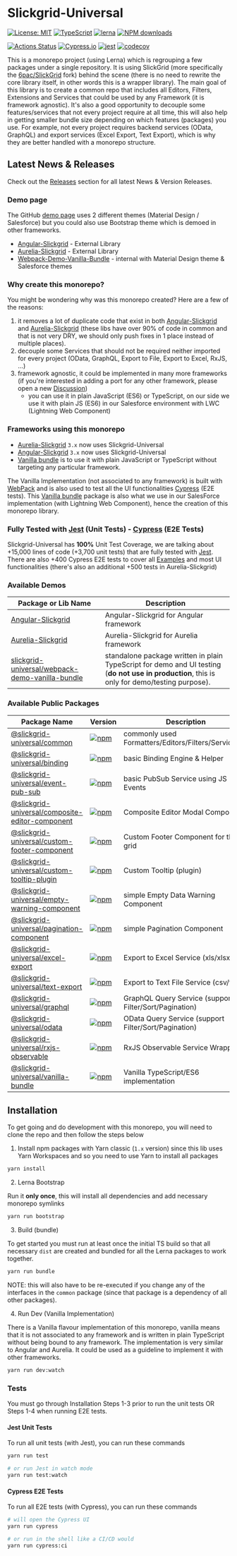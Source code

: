 # Slickgrid-Universal

[![License: MIT](https://img.shields.io/badge/License-MIT-yellow.svg)](https://opensource.org/licenses/MIT)
[![TypeScript](https://img.shields.io/badge/%3C%2F%3E-TypeScript-%230074c1.svg)](http://www.typescriptlang.org/)
[![lerna](https://img.shields.io/badge/maintained%20with-lerna-cc00ff.svg)](https://lerna.js.org/)
[![NPM downloads](https://img.shields.io/npm/dy/@slickgrid-universal/common.svg)](https://www.npmjs.com/package/@slickgrid-universal/common)

[![Actions Status](https://github.com/ghiscoding/slickgrid-universal/workflows/CI%20Build/badge.svg)](https://github.com/ghiscoding/slickgrid-universal/actions)
[![Cypress.io](https://img.shields.io/badge/tested%20with-Cypress-04C38E.svg)](https://www.cypress.io/)
[![jest](https://jestjs.io/img/jest-badge.svg)](https://github.com/facebook/jest)
[![codecov](https://codecov.io/gh/ghiscoding/slickgrid-universal/branch/master/graph/badge.svg)](https://codecov.io/gh/ghiscoding/slickgrid-universal)

This is a monorepo project (using Lerna) which is regrouping a few packages under a single repository. It is using SlickGrid (more specifically the [6pac/SlickGrid](https://github.com/6pac/SlickGrid/) fork) behind the scene (there is no need to rewrite the core library itself, in other words this is a wrapper library). The main goal of this library is to create a common repo that includes all Editors, Filters, Extensions and Services that could be used by any Framework (it is framework agnostic). It's also a good opportunity to decouple some features/services that not every project require at all time, this will also help in getting smaller bundle size depending on which features (packages) you use. For example, not every project requires backend services (OData, GraphQL) and export services (Excel Export, Text Export), which is why they are better handled with a monorepo structure.

## Latest News & Releases
Check out the [Releases](https://github.com/ghiscoding/slickgrid-universal/releases) section for all latest News & Version Releases.

### Demo page
The GitHub [demo page](https://ghiscoding.github.io/slickgrid-universal) uses 2 different themes (Material Design / Salesforce) but you could also use Bootstrap theme which is demoed in other frameworks.
- [Angular-Slickgrid](https://ghiscoding.github.io/Angular-Slickgrid/) - External Library
- [Aurelia-Slickgrid](https://ghiscoding.github.io/aurelia-slickgrid/) - External Library
- [Webpack-Demo-Vanilla-Bundle](https://ghiscoding.github.io/slickgrid-universal) - internal with Material Design theme & Salesforce themes

### Why create this monorepo?
You might be wondering why was this monorepo created? Here are a few of the reasons:
1. it removes a lot of duplicate code that exist in both
[Angular-Slickgrid](https://github.com/ghiscoding/Angular-Slickgrid) and [Aurelia-Slickgrid](https://github.com/ghiscoding/aurelia-slickgrid)
(these libs have over 90% of code in common and that is not very DRY, we should only push fixes in 1 place instead of multiple places).
2. decouple some Services that should not be required neither imported for every project (OData, GraphQL, Export to File, Export to Excel, RxJS, ...)
3. framework agnostic, it could be implemented in many more frameworks (if you're interested in adding a port for any other framework, please open a new [Discussion](https://github.com/ghiscoding/slickgrid-universal/discussions))
   - you can use it in plain JavaScript (ES6) or TypeScript, on our side we use it with plain JS (ES6) in our Salesforce environment with LWC (Lightning Web Component)

### Frameworks using this monorepo
  - [Aurelia-Slickgrid](https://github.com/ghiscoding/aurelia-slickgrid) `3.x` now uses Slickgrid-Universal
  - [Angular-Slickgrid](https://github.com/ghiscoding/Angular-Slickgrid) `3.x` now uses Slickgrid-Universal
  - [Vanilla bundle](https://github.com/ghiscoding/slickgrid-universal/tree/master/packages/vanilla-bundle) is to use it with plain JavaScript or TypeScript without targeting any particular framework.

The Vanilla Implementation (not associated to any framework) is built with [WebPack](https://webpack.js.org/) and is also used to test all the UI functionalities [Cypress](https://www.cypress.io/) (E2E tests). This [Vanilla bundle](https://github.com/ghiscoding/slickgrid-universal/tree/master/packages/vanilla-bundle) package is also what we use in our SalesForce implementation (with Lightning Web Component), hence the creation of this monorepo library.

### Fully Tested with [Jest](https://jestjs.io/) (Unit Tests) - [Cypress](https://www.cypress.io/) (E2E Tests)
Slickgrid-Universal has **100%** Unit Test Coverage, we are talking about +15,000 lines of code (+3,700 unit tests) that are fully tested with [Jest](https://jestjs.io/). There are also +400 Cypress E2E tests to cover all [Examples](https://ghiscoding.github.io/slickgrid-universal/) and most UI functionalities (there's also an additional +500 tests in Aurelia-Slickgrid)

### Available Demos

| Package or Lib Name | Description |
| --------| ----------- |
| [Angular-Slickgrid](https://github.com/ghiscoding/Angular-Slickgrid) | Angular-Slickgrid for Angular framework |
| [Aurelia-Slickgrid](https://github.com/ghiscoding/aurelia-slickgrid) | Aurelia-Slickgrid for Aurelia framework |
| [slickgrid-universal/webpack-demo-vanilla-bundle](https://github.com/ghiscoding/slickgrid-universal/tree/master/examples/webpack-demo-vanilla-bundle) | standalone package written in plain TypeScript for demo and UI testing (**do not use in production**, this is only for demo/testing purpose). |

### Available Public Packages

| Package Name | Version | Description | Changes |
| -------------| ------- | ----------- | ------- |
| [@slickgrid-universal/common](https://github.com/ghiscoding/slickgrid-universal/tree/master/packages/common) | [![npm](https://img.shields.io/npm/v/@slickgrid-universal/common.svg?color=forest)](https://www.npmjs.com/package/@slickgrid-universal/common) | commonly used Formatters/Editors/Filters/Services/... | [changelog](https://github.com/ghiscoding/slickgrid-universal/blob/master/packages/common/CHANGELOG.md) |
| [@slickgrid-universal/binding](https://github.com/ghiscoding/slickgrid-universal/tree/master/packages/binding) | [![npm](https://img.shields.io/npm/v/@slickgrid-universal/binding.svg?color=forest)](https://www.npmjs.com/package/@slickgrid-universal/binding) | basic Binding Engine & Helper | [changelog](https://github.com/ghiscoding/slickgrid-universal/blob/master/packages/binding/CHANGELOG.md) |
| [@slickgrid-universal/event-pub-sub](https://github.com/ghiscoding/slickgrid-universal/tree/master/packages/event-pub-sub) | [![npm](https://img.shields.io/npm/v/@slickgrid-universal/event-pub-sub.svg?color=forest)](https://www.npmjs.com/package/@slickgrid-universal/event-pub-sub) | basic PubSub Service using JS Events | [changelog](https://github.com/ghiscoding/slickgrid-universal/blob/master/packages/event-pub-sub/CHANGELOG.md) |
| [@slickgrid-universal/composite-editor-component](https://github.com/ghiscoding/slickgrid-universal/tree/master/packages/composite-editor-component) | [![npm](https://img.shields.io/npm/v/@slickgrid-universal/composite-editor-component.svg?color=forest)](https://www.npmjs.com/package/@slickgrid-universal/composite-editor-component) | Composite Editor Modal Component | [changelog](https://github.com/ghiscoding/slickgrid-universal/blob/master/packages/composite-editor-component/CHANGELOG.md) |
| [@slickgrid-universal/custom-footer-component](https://github.com/ghiscoding/slickgrid-universal/tree/master/packages/custom-footer-component) | [![npm](https://img.shields.io/npm/v/@slickgrid-universal/custom-footer-component.svg?color=forest)](https://www.npmjs.com/package/@slickgrid-universal/custom-footer-component) | Custom Footer Component for the grid | [changelog](https://github.com/ghiscoding/slickgrid-universal/blob/master/packages/custom-footer-component/CHANGELOG.md) |
| [@slickgrid-universal/custom-tooltip-plugin](https://github.com/ghiscoding/slickgrid-universal/tree/master/packages/custom-tooltip-plugin) | [![npm](https://img.shields.io/npm/v/@slickgrid-universal/custom-tooltip-plugin.svg?color=forest)](https://www.npmjs.com/package/@slickgrid-universal/custom-tooltip-plugin) | Custom Tooltip (plugin) | [changelog](https://github.com/ghiscoding/slickgrid-universal/blob/master/packages/custom-tooltip-plugin/CHANGELOG.md) |
| [@slickgrid-universal/empty-warning-component](https://github.com/ghiscoding/slickgrid-universal/tree/master/packages/empty-warning-component) | [![npm](https://img.shields.io/npm/v/@slickgrid-universal/empty-warning-component.svg?color=forest)](https://www.npmjs.com/package/@slickgrid-universal/empty-warning-component) | simple Empty Data Warning Component | [changelog](https://github.com/ghiscoding/slickgrid-universal/blob/master/packages/empty-warning-component/CHANGELOG.md) |
| [@slickgrid-universal/pagination-component](https://github.com/ghiscoding/slickgrid-universal/tree/master/packages/pagination-component) | [![npm](https://img.shields.io/npm/v/@slickgrid-universal/pagination-component.svg?color=forest)](https://www.npmjs.com/package/@slickgrid-universal/pagination-component) | simple Pagination Component | [changelog](https://github.com/ghiscoding/slickgrid-universal/blob/master/packages/pagination-component/CHANGELOG.md) |
| [@slickgrid-universal/excel-export](https://github.com/ghiscoding/slickgrid-universal/tree/master/packages/excel-export) | [![npm](https://img.shields.io/npm/v/@slickgrid-universal/excel-export.svg?color=forest)](https://www.npmjs.com/package/@slickgrid-universal/excel-export) | Export to Excel Service (xls/xlsx) | [changelog](https://github.com/ghiscoding/slickgrid-universal/blob/master/packages/excel-export/CHANGELOG.md) |
| [@slickgrid-universal/text-export](https://github.com/ghiscoding/slickgrid-universal/tree/master/packages/text-export) | [![npm](https://img.shields.io/npm/v/@slickgrid-universal/text-export.svg?color=forest)](https://www.npmjs.com/package/@slickgrid-universal/text-export) | Export to Text File Service (csv/txt) | [changelog](https://github.com/ghiscoding/slickgrid-universal/blob/master/packages/text-export/CHANGELOG.md) |
| [@slickgrid-universal/graphql](https://github.com/ghiscoding/slickgrid-universal/tree/master/packages/graphql) | [![npm](https://img.shields.io/npm/v/@slickgrid-universal/graphql.svg?color=forest)](https://www.npmjs.com/package/@slickgrid-universal/graphql) | GraphQL Query Service (support Filter/Sort/Pagination) | [changelog](https://github.com/ghiscoding/slickgrid-universal/blob/master/packages/graphql/CHANGELOG.md) |
| [@slickgrid-universal/odata](https://github.com/ghiscoding/slickgrid-universal/tree/master/packages/odata) | [![npm](https://img.shields.io/npm/v/@slickgrid-universal/odata.svg?color=forest)](https://www.npmjs.com/package/@slickgrid-universal/odata) | OData Query Service (support Filter/Sort/Pagination) | [changelog](https://github.com/ghiscoding/slickgrid-universal/blob/master/packages/odata/CHANGELOG.md) |
| [@slickgrid-universal/rxjs-observable](https://github.com/ghiscoding/slickgrid-universal/tree/master/packages/rxjs-observable) | [![npm](https://img.shields.io/npm/v/@slickgrid-universal/rxjs-observable.svg?color=forest)](https://www.npmjs.com/package/@slickgrid-universal/rxjs-observable) | RxJS Observable Service Wrapper | [changelog](https://github.com/ghiscoding/slickgrid-universal/blob/master/packages/rxjs-observable/CHANGELOG.md) |
| [@slickgrid-universal/vanilla-bundle](https://github.com/ghiscoding/slickgrid-universal/tree/master/packages/vanilla-bundle) | [![npm](https://img.shields.io/npm/v/@slickgrid-universal/vanilla-bundle.svg?color=forest)](https://www.npmjs.com/package/@slickgrid-universal/vanilla-bundle) | Vanilla TypeScript/ES6 implementation | [changelog](https://github.com/ghiscoding/slickgrid-universal/blob/master/packages/vanilla-bundle/CHANGELOG.md) 

## Installation
To get going and do development with this monorepo, you will need to clone the repo and then follow the steps below

1. Install npm packages with Yarn classic (`1.x` version) since this lib uses Yarn Workspaces and so you need to use Yarn to install all packages
```bash
yarn install
```

2. Lerna Bootstrap

Run it **only once**, this will install all dependencies and add necessary monorepo symlinks
```bash
yarn run bootstrap
```

3. Build (bundle)

To get started you must run at least once the initial TS build so that all necessary `dist` are created and bundled for all the Lerna packages to work together.

```bash
yarn run bundle
```
NOTE: this will also have to be re-executed if you change any of the interfaces in the `common` package (since that package is a dependency of all other packages).

4. Run Dev (Vanilla Implementation)

There is a Vanilla flavour implementation of this monorepo, vanilla means that it is not associated to any framework
and is written in plain TypeScript without being bound to any framework. The implementation is very similar to Angular and Aurelia.
It could be used as a guideline to implement it with other frameworks.

```bash
yarn run dev:watch
```

### Tests
You must go through Installation Steps 1-3 prior to run the unit tests OR Steps 1-4 when running E2E tests.

#### Jest Unit Tests
To run all unit tests (with Jest), you can run these commands
```bash
yarn run test

# or run Jest in watch mode
yarn run test:watch
```

#### Cypress E2E Tests
To run all E2E tests (with Cypress), you can run these commands
```bash
# will open the Cypress UI
yarn run cypress

# or run in the shell like a CI/CD would
yarn run cypress:ci
```
